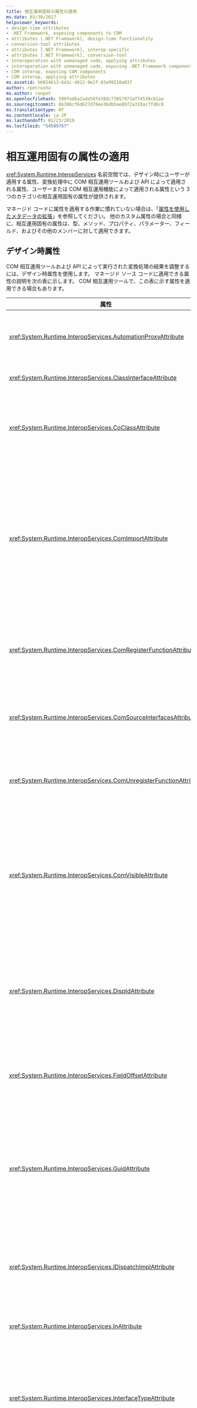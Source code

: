 ```yaml
---
title: 相互運用固有の属性の適用
ms.date: 03/30/2017
helpviewer_keywords:
- design-time attributes
- .NET Framework, exposing components to COM
- attributes [.NET Framework], design-time functionality
- conversion-tool attributes
- attributes [.NET Framework], interop-specific
- attributes [.NET Framework], conversion-tool
- interoperation with unmanaged code, applying attributes
- interoperation with unmanaged code, exposing .NET Framework components
- COM interop, exposing COM components
- COM interop, applying attributes
ms.assetid: b6014613-641c-4912-9e2f-83a99210a037
author: rpetrusha
ms.author: ronpet
ms.openlocfilehash: 590fed6a2a4e59f438dc73057973aff4539cb1aa
ms.sourcegitcommit: 6b308cf6d627d78ee36dbbae8972a310ac7fd6c8
ms.translationtype: HT
ms.contentlocale: ja-JP
ms.lasthandoff: 01/23/2019
ms.locfileid: "54589767"
---
```

# <a name="applying-interop-attributes"></a>相互運用固有の属性の適用
<xref:System.Runtime.InteropServices> 名前空間では、デザイン時にユーザーが適用する属性、変換処理中に COM 相互運用ツールおよび API によって適用される属性、ユーザーまたは COM 相互運用機能によって適用される属性という 3 つのカテゴリの相互運用固有の属性が提供されます。  
  
 マネージド コードに属性を適用する作業に慣れていない場合は、「[属性を使用したメタデータの拡張](../../../docs/standard/attributes/index.md)」を参照してください。 他のカスタム属性の場合と同様に、相互運用固有の属性は、型、メソッド、プロパティ、パラメーター、フィールド、およびその他のメンバーに対して適用できます。  
  
## <a name="design-time-attributes"></a>デザイン時属性  
 COM 相互運用ツールおよび API によって実行された変換処理の結果を調整するには、デザイン時属性を使用します。 マネージド ソース コードに適用できる属性の説明を次の表に示します。 COM 相互運用ツールで、この表に示す属性を適用できる場合もあります。  
  
|属性|説明|  
|---------------|-----------------|  
|<xref:System.Runtime.InteropServices.AutomationProxyAttribute>|Automation Marshaler またはカスタムのプロキシとスタブを使用して、型をマーシャリングするかどうかを指定します。|  
|<xref:System.Runtime.InteropServices.ClassInterfaceAttribute>|クラスに対して生成されたインターフェイスの型を制御します。|  
|<xref:System.Runtime.InteropServices.CoClassAttribute>|タイプ ライブラリからインポートされた元のコクラスの CLSID を識別します。<br /><br /> COM 相互運用ツールでは、通常、この属性が適用されます。|  
|<xref:System.Runtime.InteropServices.ComImportAttribute>|コクラスまたはインターフェイス定義が COM タイプ ライブラリからインポートされたことを示します。 ランタイムはこのフラグを使用して、型をアクティブ化およびマーシャリングする方法を認識します。 この属性は、型がタイプ ライブラリにエクスポートされることを禁止します。<br /><br /> COM 相互運用ツールでは、通常、この属性が適用されます。|  
|<xref:System.Runtime.InteropServices.ComRegisterFunctionAttribute>|COM から使用するためにアセンブリを登録するときに、メソッドが呼び出されるようにします。これで、登録処理中にユーザー作成コードを実行できます。|  
|<xref:System.Runtime.InteropServices.ComSourceInterfacesAttribute>|クラスのイベントの発生元になるインターフェイスを識別します。<br /><br /> COM 相互運用ツールでは、この属性を適用できます。|  
|<xref:System.Runtime.InteropServices.ComUnregisterFunctionAttribute>|アセンブリが COM から登録解除されるときにメソッドが呼び出されるようにします。これで、処理中にユーザー作成コードを実行できます。|  
|<xref:System.Runtime.InteropServices.ComVisibleAttribute>|属性値が **false** の場合、型は COM から参照できなくなります。 この属性は、COM の参照可能範囲を制御するために、個別の型またはアセンブリ全体に適用できます。 既定では、すべてのパブリックなマネージド型は参照可能なので、この属性でこれらの型を参照可能にする必要はありません。|  
|<xref:System.Runtime.InteropServices.DispIdAttribute>|メソッドまたはフィールドの COM ディスパッチ識別子 (DISPID) を指定します。 この属性には、対象のメソッド、フィールド、またはプロパティの DISPID が含まれています。<br /><br /> COM 相互運用ツールでは、この属性を適用できます。|  
|<xref:System.Runtime.InteropServices.FieldOffsetAttribute>|**StructLayoutAttribute** と共に使用される場合は、クラス内の各フィールドの物理的位置を示します。**LayoutKind** は Explicit に設定されます。|  
|<xref:System.Runtime.InteropServices.GuidAttribute>|クラス、インターフェイス、またはタイプ ライブラリ全体のグローバル一意識別子 (GUID) を指定します。 属性に渡される文字列は、**System.Guid** 型の受け入れ可能なコンストラクター引数の形式である必要があります。<br /><br /> COM 相互運用ツールでは、この属性を適用できます。|  
|<xref:System.Runtime.InteropServices.IDispatchImplAttribute>|COM にデュアル インターフェイスやディスパッチ インターフェイスを公開するときに、共通言語ランタイムで使用する **IDispatch** インターフェイスの実装の種類を示します。|  
|<xref:System.Runtime.InteropServices.InAttribute>|呼び出し元にデータをマーシャリングすることを示します。 属性パラメーターに使用できます。|  
|<xref:System.Runtime.InteropServices.InterfaceTypeAttribute>|マネージド インターフェイスを COM クライアントに公開する方法を制御します (デュアル、IUnknown から派生、または IDispatch のみ)。<br /><br /> COM 相互運用ツールでは、この属性を適用できます。|  
|<xref:System.Runtime.InteropServices.LCIDConversionAttribute>|アンマネージ メソッド シグネチャで LCID パラメーターが必要であることを示します。<br /><br /> COM 相互運用ツールでは、この属性を適用できます。|  
|<xref:System.Runtime.InteropServices.MarshalAsAttribute>|マネージド コードとアンマネージド コードとの間で、フィールドまたはパラメーター内のデータをマーシャリングする方法を示します。 各データ型には既定のマーシャリング動作があるため、この属性は常に省略可能です。<br /><br /> COM 相互運用ツールでは、この属性を適用できます。|  
|<xref:System.Runtime.InteropServices.OptionalAttribute>|パラメーターが省略可能であることを示します。<br /><br /> COM 相互運用ツールでは、この属性を適用できます。|  
|<xref:System.Runtime.InteropServices.OutAttribute>|フィールドまたはパラメーター内のデータが、呼び出されたオブジェクトから呼び出し元に返されるときに、マーシャリングされる必要があることを示します。|  
|<xref:System.Runtime.InteropServices.PreserveSigAttribute>|通常は相互運用呼び出し時に発生する、HRESULT または retval シグネチャ変換を抑止します。 この属性は、タイプ ライブラリのエクスポートだけでなく、マーシャリングにも影響します。<br /><br /> COM 相互運用ツールでは、この属性を適用できます。|  
|<xref:System.Runtime.InteropServices.ProgIdAttribute>|.NET Framework クラスの ProgID を指定します。 属性パラメーターに使用できます。|  
|<xref:System.Runtime.InteropServices.StructLayoutAttribute>|クラスのフィールドの物理レイアウトを制御します。<br /><br /> COM 相互運用ツールでは、この属性を適用できます。|  
  
## <a name="conversion-tool-attributes"></a>変換ツール属性  
 変換処理中に COM 相互運用ツールが適用する属性の説明を次の表に示します。 これらの属性は、デザイン時には適用しません。  
  
|属性|説明|  
|---------------|-----------------|  
|<xref:System.Runtime.InteropServices.ComAliasNameAttribute>|パラメーターまたはフィールドの種類の COM エイリアスを示します。 属性パラメーター、フィールド、または戻り値に使用できます。|  
|<xref:System.Runtime.InteropServices.ComConversionLossAttribute>|クラスまたはインターフェイスに関する情報が、タイプ ライブラリからアセンブリにインポートされたときに失われたことを示します。|  
|<xref:System.Runtime.InteropServices.ComEventInterfaceAttribute>|ソース インターフェイスと、イベント インターフェイスのメソッドを実装するクラスを識別します。|  
|<xref:System.Runtime.InteropServices.ImportedFromTypeLibAttribute>|アセンブリが元は COM タイプ ライブラリからインポートされたことを示します。 この属性には、元のタイプ ライブラリのタイプ ライブラリ定義が含まれます。|  
|<xref:System.Runtime.InteropServices.TypeLibFuncAttribute>|元はこの関数のために COM タイプ ライブラリからインポートされた **FUNCFLAGS** が含まれます。|  
|<xref:System.Runtime.InteropServices.TypeLibTypeAttribute>|元はこの型のために COM タイプ ライブラリからインポートされた **TYPEFLAGS** が含まれます。|  
|<xref:System.Runtime.InteropServices.TypeLibVarAttribute>|元はこの変数のために COM タイプ ライブラリからインポートされた **VARFLAGS** が含まれます。|  
  
## <a name="see-also"></a>関連項目
- <xref:System.Runtime.InteropServices>
- [COM への .NET Framework コンポーネントの公開](../../../docs/framework/interop/exposing-dotnet-components-to-com.md)
- [属性](../../../docs/standard/attributes/index.md)
- [要件 (相互運用のための .NET 型の)](../../../docs/framework/interop/qualifying-net-types-for-interoperation.md)
- [COM 用のアセンブリのパッケージ化](../../../docs/framework/interop/packaging-an-assembly-for-com.md)
